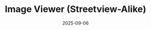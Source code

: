 ---
date: 2025-09-06
external_link: ""
image: featured.png
description: A web-based image viewer with tiling capabilities for large image collections, designed to handle large panoramic images including 360-degree camera images using the titiler library.
tags:
- python
- javascript
- image-processing
- web-development
title: Image Viewer (Streetview-Alike)
url_code: "https://github.com/amanbagrecha/streetview-alike"
---